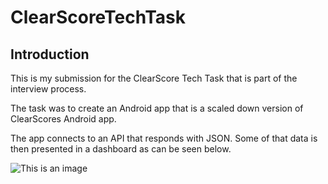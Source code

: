 # ClearScoreTechTask
## Introduction 

This is my submission for the ClearScore Tech Task that is part of the interview process.

The task was to create an Android app that is a scaled down version of ClearScores Android app.

The app connects to an API that responds with JSON. Some of that data is then presented in a dashboard as can be seen below.

![This is an image](https://uc8416965b0f36608cecb580ce5e.previews.dropboxusercontent.com/p/thumb/ABYiT8wV22FRDG05oCn7GWAaMUjxs3U_hn15cH_K86_O9q_4sCHlHfknNV62Tgr3hby1FckZuA68rJdc0aq7RUKfq1KC-Sgnq_cTJgQH1zLjlfaALnvedScu6ex1NLkGO-G_UvKFC1ijjLpUrRzkUjgCJqLkpCCNWnbP6qTbJX6iX9dbEu7IT0WpwNZ7MRzu_6BVZR4gQHHUZZuS-ILvT3Q8FlkL_igLucTlHDL1bDOm_ppmYbcWBpxcZ6-HmSZqA__0f7yaBGkuWqSffS3VcEkyNOggLaH5pclbpO_2v2cqixI-ylJfgsZEnW9_qAKtxbsznR2Kmd_rPAxwVnM37M8-q456M1FR4oT4LXUyrCIn9h0K_ptxQ9nbPQW3hoKOGAj5q9go5ni6nIJZ-IKbn4s0/p.jpeg?fv_content=true&size_mode=5)
